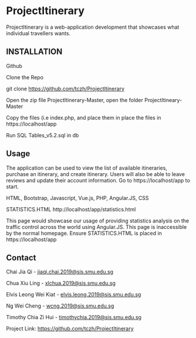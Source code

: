 # ProjectItinerary

ProjectItinerary is a web-application development that showcases what individual travellers wants.


## INSTALLATION
Github

Clone the Repo

git clone https://github.com/tczh/ProjectItinerary

Open the zip file ProjectItinerary-Master, open the folder ProjectItineary-Master

Copy the files (i.e index.php,  and place them in place the files in https://localhost/app

Run SQL Tables_v5.2.sql in db 

<!-- USAGE EXAMPLES -->
## Usage
The application can be used to view the list of available itineraries, purchase an itinerary, and create itinerary. Users will also be able to leave reviews and update their account information. 
Go to https://localhost/app to start.

<!-- TECHNOLOGIES USED-->
HTML, Bootstrap, Javascript, Vue.js, PHP, Angular.JS, CSS


STATISTICS.HTML
http://localhost/app/statistics.html

This page would showcase our usage of providing statistics analysis on the traffic control across the world using Angular.JS. This page is inaccessible by the normal homepage.
Ensure STATISTICS.HTML is placed in https://localhost/app
<!-- USAGE EXAMPLES FOR STATISTICS.HTML -- !>
Type Singapore
Click Search
View chart




<!-- CONTACT -->
## Contact
Chai Jia Qi - jiaqi.chai.2019@sis.smu.edu.sg

Chua Xiu Ling - xlchua.2019@sis.smu.edu.sg

Elvis Leong Wei Kiat - elvis.leong.2019@sis.smu.edu.sg

Ng Wei Cheng - wcng.2019@sis.smu.edu.sg

Timothy Chia Zi Hui - timothychia.2019@sis.smu.edu.sg

Project Link:
https://github.com/tczh/ProjectItinerary




